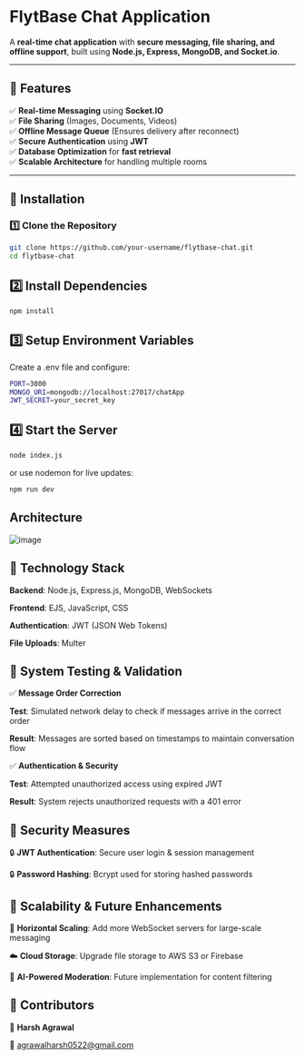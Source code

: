 # **FlytBase Chat Application**  
A **real-time chat application** with **secure messaging, file sharing, and offline support**, built using **Node.js, Express, MongoDB, and Socket.io**.

---

## **📌 Features**
✅ **Real-time Messaging** using **Socket.IO**  
✅ **File Sharing** (Images, Documents, Videos)  
✅ **Offline Message Queue** (Ensures delivery after reconnect)  
✅ **Secure Authentication** using **JWT**  
✅ **Database Optimization** for **fast retrieval**  
✅ **Scalable Architecture** for handling multiple rooms  

---

## **📌 Installation**
### **1️⃣ Clone the Repository**
```sh
git clone https://github.com/your-username/flytbase-chat.git
cd flytbase-chat
```
## **2️⃣ Install Dependencies**
```sh
npm install
```
## **3️⃣ Setup Environment Variables**
Create a .env file and configure:
```sh
PORT=3000
MONGO_URI=mongodb://localhost:27017/chatApp
JWT_SECRET=your_secret_key
```
## **4️⃣ Start the Server**
```sh
node index.js
```
or use nodemon for live updates:

```sh
npm run dev
```
## **Architecture**
![image](https://github.com/user-attachments/assets/41de2645-fcb0-4c0e-86f3-f86d57e9af01)


## **📌 Technology Stack**
**Backend**: Node.js, Express.js, MongoDB, WebSockets

**Frontend**: EJS, JavaScript, CSS

**Authentication**: JWT (JSON Web Tokens)

**File Uploads**: Multer


## **📌 System Testing & Validation** 

✅ **Message Order Correction**

**Test**: Simulated network delay to check if messages arrive in the correct order

**Result**: Messages are sorted based on timestamps to maintain conversation flow


✅ **Authentication & Security**

**Test**: Attempted unauthorized access using expired JWT

**Result**: System rejects unauthorized requests with a 401 error



## **📌 Security Measures**

🔒 **JWT Authentication**: Secure user login & session management

🔒 **Password Hashing**: Bcrypt used for storing hashed passwords


## **📌 Scalability & Future Enhancements**

🚀 **Horizontal Scaling**: Add more WebSocket servers for large-scale messaging

☁️ **Cloud Storage**: Upgrade file storage to AWS S3 or Firebase

🤖 **AI-Powered Moderation**: Future implementation for content filtering


## **📌 Contributors**

👤 **Harsh Agrawal**

📧 agrawalharsh0522@gmail.com
